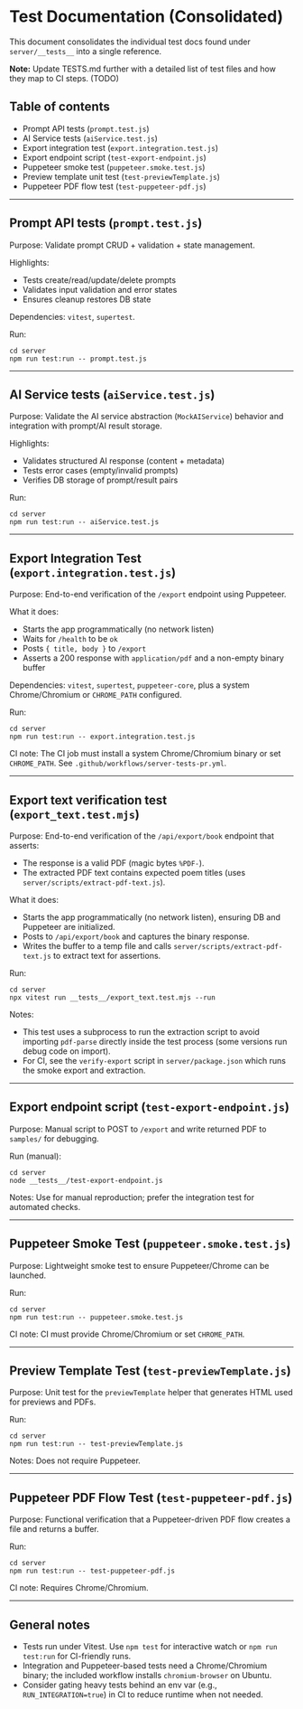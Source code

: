 # Test Documentation (Consolidated)

This document consolidates the individual test docs found under `server/__tests__` into a single reference.

**Note:** Update TESTS.md further with a detailed list of test files and how they map to CI steps. (TODO)

## Table of contents

- Prompt API tests (`prompt.test.js`)
- AI Service tests (`aiService.test.js`)
- Export integration test (`export.integration.test.js`)
- Export endpoint script (`test-export-endpoint.js`)
- Puppeteer smoke test (`puppeteer.smoke.test.js`)
- Preview template unit test (`test-previewTemplate.js`)
- Puppeteer PDF flow test (`test-puppeteer-pdf.js`)

---

## Prompt API tests (`prompt.test.js`)

Purpose: Validate prompt CRUD + validation + state management.

Highlights:

- Tests create/read/update/delete prompts
- Validates input validation and error states
- Ensures cleanup restores DB state

Dependencies: `vitest`, `supertest`.

Run:

```
cd server
npm run test:run -- prompt.test.js
```

---

## AI Service tests (`aiService.test.js`)

Purpose: Validate the AI service abstraction (`MockAIService`) behavior and integration with prompt/AI result storage.

Highlights:

- Validates structured AI response (content + metadata)
- Tests error cases (empty/invalid prompts)
- Verifies DB storage of prompt/result pairs

Run:

```
cd server
npm run test:run -- aiService.test.js
```

---

## Export Integration Test (`export.integration.test.js`)

Purpose: End-to-end verification of the `/export` endpoint using Puppeteer.

What it does:

- Starts the app programmatically (no network listen)
- Waits for `/health` to be `ok`
- Posts `{ title, body }` to `/export`
- Asserts a 200 response with `application/pdf` and a non-empty binary buffer

Dependencies: `vitest`, `supertest`, `puppeteer-core`, plus a system Chrome/Chromium or `CHROME_PATH` configured.

Run:

```
cd server
npm run test:run -- export.integration.test.js
```

CI note: The CI job must install a system Chrome/Chromium binary or set `CHROME_PATH`. See `.github/workflows/server-tests-pr.yml`.

---

## Export text verification test (`export_text.test.mjs`)

Purpose: End-to-end verification of the `/api/export/book` endpoint that asserts:

- The response is a valid PDF (magic bytes `%PDF-`).
- The extracted PDF text contains expected poem titles (uses `server/scripts/extract-pdf-text.js`).

What it does:

- Starts the app programmatically (no network listen), ensuring DB and Puppeteer are initialized.
- Posts to `/api/export/book` and captures the binary response.
- Writes the buffer to a temp file and calls `server/scripts/extract-pdf-text.js` to extract text for assertions.

Run:

```
cd server
npx vitest run __tests__/export_text.test.mjs --run
```

Notes:

- This test uses a subprocess to run the extraction script to avoid importing `pdf-parse` directly inside the test process (some versions run debug code on import).
- For CI, see the `verify-export` script in `server/package.json` which runs the smoke export and extraction.

---

## Export endpoint script (`test-export-endpoint.js`)

Purpose: Manual script to POST to `/export` and write returned PDF to `samples/` for debugging.

Run (manual):

```
cd server
node __tests__/test-export-endpoint.js
```

Notes: Use for manual reproduction; prefer the integration test for automated checks.

---

## Puppeteer Smoke Test (`puppeteer.smoke.test.js`)

Purpose: Lightweight smoke test to ensure Puppeteer/Chrome can be launched.

Run:

```
cd server
npm run test:run -- puppeteer.smoke.test.js
```

CI note: CI must provide Chrome/Chromium or set `CHROME_PATH`.

---

## Preview Template Test (`test-previewTemplate.js`)

Purpose: Unit test for the `previewTemplate` helper that generates HTML used for previews and PDFs.

Run:

```
cd server
npm run test:run -- test-previewTemplate.js
```

Notes: Does not require Puppeteer.

---

## Puppeteer PDF Flow Test (`test-puppeteer-pdf.js`)

Purpose: Functional verification that a Puppeteer-driven PDF flow creates a file and returns a buffer.

Run:

```
cd server
npm run test:run -- test-puppeteer-pdf.js
```

CI note: Requires Chrome/Chromium.

---

## General notes

- Tests run under Vitest. Use `npm test` for interactive watch or `npm run test:run` for CI-friendly runs.
- Integration and Puppeteer-based tests need a Chrome/Chromium binary; the included workflow installs `chromium-browser` on Ubuntu.
- Consider gating heavy tests behind an env var (e.g., `RUN_INTEGRATION=true`) in CI to reduce runtime when not needed.
